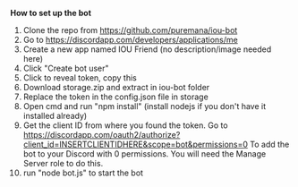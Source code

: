 **How to set up the bot**
1) Clone the repo from https://github.com/puremana/iou-bot
2) Go to https://discordapp.com/developers/applications/me
3) Create a new app named IOU Friend (no description/image needed here)
4) Click "Create bot user"
5) Click to reveal token, copy this
6) Download storage.zip and extract in iou-bot folder
7) Replace the token in the config.json file in storage
8) Open cmd and run "npm install" (install nodejs if you don't have it installed already)
9) Get the client ID from where you found the token. Go to https://discordapp.com/oauth2/authorize?client_id=INSERTCLIENTIDHERE&scope=bot&permissions=0
To add the bot to your Discord with 0 permissions. You will need the Manage Server role to do this.
10) run "node bot.js" to start the bot